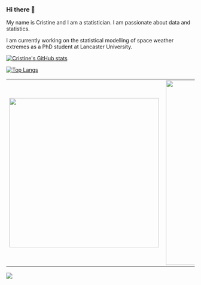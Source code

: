 ### Hi there 👋

My name is Cristine and I am a statistician. I am passionate about data and statistics. 

I am currently working on the statistical modelling of space weather extremes as a PhD student at Lancaster University.

[![Cristine's GitHub stats](https://github-readme-stats.vercel.app/api?username=rauberc&show_icons=true)](https://github.com/rauberc/github-readme-stats)

[![Top Langs](https://github-readme-stats.vercel.app/api/top-langs/?username=rauberc&layout=compact)](https://github.com/rauberc/github-readme-stats)


<center>
  <table>
    <tr>
        <td><img width="400px" align="left" src="https://github-readme-stats.vercel.app/api?username=rauberc&show_icons=true" /></td>
        <td><img width="495px" align="left" src="https://github-readme-stats.vercel.app/api/top-langs/?username=rauberc&layout=compact"/></td>
    </tr>   
  </table>
</center> 

![](https://komarev.com/ghpvc/?username=rauberc&label=Times+this+page+has+been+viewed&color=blueviolet&style=for-the-badge)


<!-- Along my journey as a researcher I have published some works that you can find below.


<!-- Here you can find some projects I have done.




<!--
**rauberc/rauberc** is a ✨ _special_ ✨ repository because its `README.md` (this file) appears on your GitHub profile.

Here are some ideas to get you started:

- 🔭 I’m currently working on ...
- 🌱 I’m currently learning ...
- 👯 I’m looking to collaborate on ...
- 🤔 I’m looking for help with ...
- 💬 Ask me about ...
- 📫 How to reach me: ...
- 😄 Pronouns: ...
- ⚡ Fun fact: ...
-->
